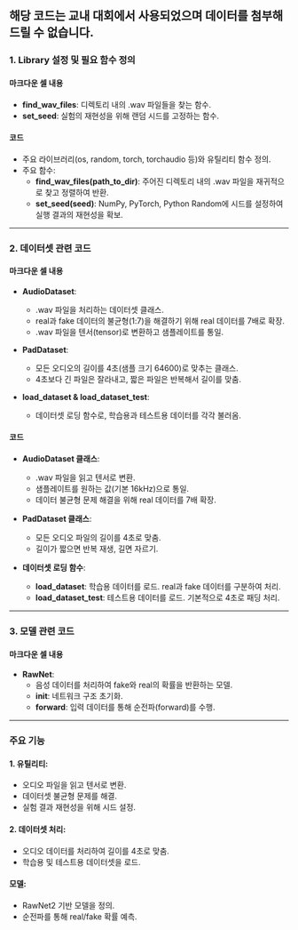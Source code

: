 ## 해당 코드는 교내 대회에서 사용되었으며 데이터를 첨부해 드릴 수 없습니다.

### 1. Library 설정 및 필요 함수 정의
#### 마크다운 셀 내용
- **find_wav_files**: 디렉토리 내의 .wav 파일들을 찾는 함수.
- **set_seed**: 실험의 재현성을 위해 랜덤 시드를 고정하는 함수.
  
#### 코드
- 주요 라이브러리(os, random, torch, torchaudio 등)와 유틸리티 함수 정의.
- 주요 함수:
  - **find_wav_files(path_to_dir)**: 주어진 디렉토리 내의 .wav 파일을 재귀적으로 찾고 정렬하여 반환.
  - **set_seed(seed)**: NumPy, PyTorch, Python Random에 시드를 설정하여 실행 결과의 재현성을 확보.

---

### 2. 데이터셋 관련 코드
#### 마크다운 셀 내용
- **AudioDataset**:
  - .wav 파일을 처리하는 데이터셋 클래스.
  - real과 fake 데이터의 불균형(1:7)을 해결하기 위해 real 데이터를 7배로 확장.
  - .wav 파일을 텐서(tensor)로 변환하고 샘플레이트를 통일.

- **PadDataset**:
  - 모든 오디오의 길이를 4초(샘플 크기 64600)로 맞추는 클래스.
  - 4초보다 긴 파일은 잘라내고, 짧은 파일은 반복해서 길이를 맞춤.
    
- **load_dataset & load_dataset_test**:
  - 데이터셋 로딩 함수로, 학습용과 테스트용 데이터를 각각 불러옴.

#### 코드

- **AudioDataset 클래스**:
  - .wav 파일을 읽고 텐서로 변환.
  - 샘플레이트를 원하는 값(기본 16kHz)으로 통일.
  - 데이터 불균형 문제 해결을 위해 real 데이터를 7배 확장.
    
- **PadDataset 클래스**:
  - 모든 오디오 파일의 길이를 4초로 맞춤.
  - 길이가 짧으면 반복 재생, 길면 자르기.

- **데이터셋 로딩 함수**:
  - **load_dataset**: 학습용 데이터를 로드. real과 fake 데이터를 구분하여 처리.
  - **load_dataset_test**: 테스트용 데이터를 로드. 기본적으로 4초로 패딩 처리.

---

### 3. 모델 관련 코드

#### 마크다운 셀 내용

- **RawNet**:
  - 음성 데이터를 처리하여 fake와 real의 확률을 반환하는 모델.
  - **__init__**: 네트워크 구조 초기화.
  - **__forward__**: 입력 데이터를 통해 순전파(forward)를 수행.

 ---

### 주요 기능 

#### 1. 유틸리티:
- 오디오 파일을 읽고 텐서로 변환.
- 데이터셋 불균형 문제를 해결.
- 실험 결과 재현성을 위해 시드 설정.

#### 2. 데이터셋 처리:
- 오디오 데이터를 처리하여 길이를 4초로 맞춤.
- 학습용 및 테스트용 데이터셋을 로드.

#### 모델:
- RawNet2 기반 모델을 정의.
- 순전파를 통해 real/fake 확률 예측.
